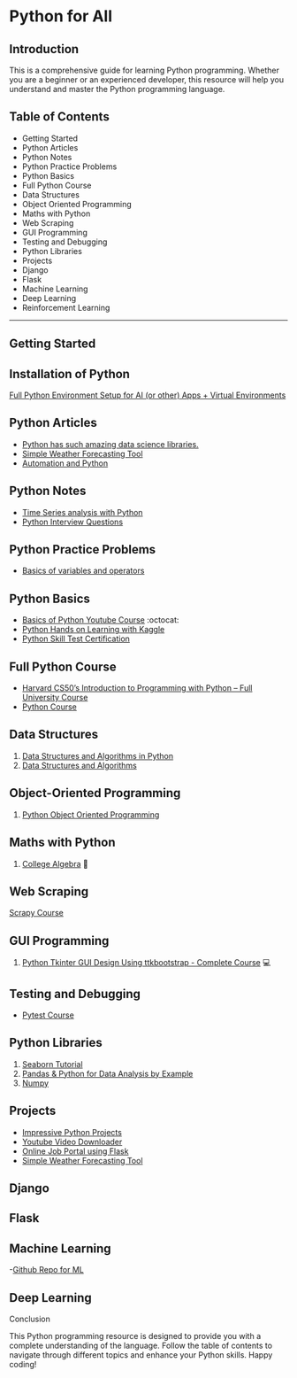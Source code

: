
# Python for All

## Introduction

This is a comprehensive guide for learning Python programming. Whether you are a beginner or an experienced developer, this resource will help you understand and master the Python programming language.


## Table of Contents

- Getting Started
- Python Articles
- Python Notes
- Python Practice Problems
- Python Basics
- Full Python Course
- Data Structures
- Object Oriented Programming
- Maths with Python
- Web Scraping
- GUI Programming
- Testing and Debugging
- Python Libraries
- Projects
- Django
- Flask
- Machine Learning
- Deep Learning
- Reinforcement Learning

--------

## Getting Started

## Installation of Python
[Full Python Environment Setup for AI (or other) Apps + Virtual Environments](https://youtu.be/Zn5tmx0ynw8?si=mYtN662X_zTDhcMh)

## Python Articles
- [Python has such amazing data science libraries.](https://medium.com/@itsinterestingms/python-has-such-amazing-data-science-libraries-fa7947a1349d)
- [Simple Weather Forecasting Tool](https://coderpreneur.substack.com/publish/posts/detail/130905917?referrer=%2Fpublish%2Fposts%2Fpublished)
- [Automation and Python](https://coderpreneur.substack.com/publish/posts/detail/129034910?referrer=%2Fpublish%2Fposts%2Fpublished)

## Python Notes
- [Time Series analysis with Python](https://github.com/MrVisionaryGenius/Python_for_all/blob/main/Python_Notes_Cheatsheets/Time%20series%20analysis%20in%20Python.pdf)
- [Python Interview Questions](https://github.com/MrVisionaryGenius/Python_for_all/blob/main/Python_Notes_Cheatsheets/Top%2050%20python%20Interview%20Questions%20and%20answers%20%20(1).pdf)

## Python Practice Problems
- [Basics of variables and operators]()

## Python Basics

- [Basics of Python Youtube Course](https://youtu.be/eWRfhZUzrAc) :octocat:
- [Python Hands on Learning with Kaggle](https://www.kaggle.com/code/colinmorris/hello-python)
- [Python Skill Test Certification](https://www.hackerrank.com/skills-verification/python_basic)

## Full Python Course

- [Harvard CS50’s Introduction to Programming with Python – Full University Course](https://youtu.be/nLRL_NcnK-4)
- [Python Course](https://www.youtube.com/playlist?list=PLsyeobzWxl7poL9JTVyndKe62ieoN-MZ3)

## Data Structures 

1. [Data Structures and Algorithms in Python](https://youtu.be/pkYVOmU3MgA)
2. [Data Structures and Algorithms](https://www.youtube.com/playlist?list=PLrk5tgtnMN6TYBW0-U4YhIRyYEVpqVEnJ)


## Object-Oriented Programming 
1. [Python Object Oriented Programming](https://youtu.be/Ej_02ICOIgs)

## Maths with Python 

1. [College Algebra](https://youtu.be/i7vOAcUo5iA) :1234:


## Web Scraping

[Scrapy Course ](https://youtu.be/mBoX_JCKZTE)

## GUI Programming 

1. [Python Tkinter GUI Design Using ttkbootstrap - Complete Course](https://youtu.be/0tM-l_ZsxjU) :computer:

## Testing and Debugging 

- [Pytest Course](https://youtu.be/cHYq1MRoyI0?si=pzSgbWhJWMUbZmzr)

## Python Libraries

1. [Seaborn Tutorial ](https://youtu.be/6GUZXDef2U0)
2. [Pandas & Python for Data Analysis by Example ](https://youtu.be/gtjxAH8uaP0)
3. [Numpy](https://youtu.be/GPVsHOlRBBI)

## Projects
- [Impressive Python Projects](https://youtu.be/v68woFABJ5U)
- [Youtube Video Downloader](https://open.substack.com/pub/coderpreneur/p/youtube-video-downloader-using-python?r=1toe9l&utm_campaign=post&utm_medium=web)
- [Online Job Portal using Flask](https://github.com/MrVisionaryGenius/Python_for_all/tree/main/Python-projects/Online-Job-Portal)
- [Simple Weather Forecasting Tool](https://coderpreneur.substack.com/publish/posts/detail/130905917?referrer=%2Fpublish%2Fposts%2Fpublished)


## Django

## Flask

## Machine Learning
-[Github Repo for ML](https://github.com/MrVisionaryGenius/ML_for_all)

## Deep Learning

Conclusion

This Python programming resource is designed to provide you with a complete understanding of the language. Follow the table of contents to navigate through different topics and enhance your Python skills. Happy coding!
